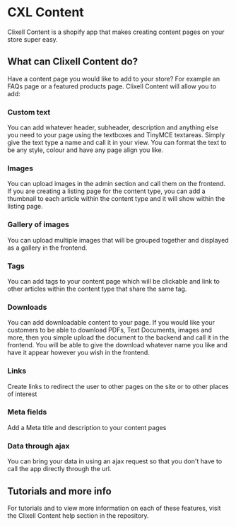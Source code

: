 # CXL Content

Clixell Content is a shopify app that makes creating content pages on your store super easy.

## What can Clixell Content do?

Have a content page you would like to add to your store? For example an FAQs page or a featured products page. Clixell Content will allow you to add:

### Custom text

You can add whatever header, subheader, description and anything else you need to your page using the textboxes and TinyMCE textareas. Simply give the text type a name and call it in your view. You can format the text to be any style, colour and have any page align you like.

### Images 

You can upload images in the admin section and call them on the frontend. If you are creating a listing page for the content type, you can add a thumbnail to each article within the content type and it will show within the listing page.

### Gallery of images

You can upload multiple images that will be grouped together and displayed as a gallery in the frontend.

### Tags

You can add tags to your content page which will be clickable and link to other articles within the content type that share the same tag. 

### Downloads

You can add downloadable content to your page. If you would like your customers to be able to download PDFs, Text Documents, images and more, then you simple upload the document to the backend and call it in the frontend. You will be able to give the download whatever name you like and have it appear however you wish in the frontend.

### Links

Create links to redirect the user to other pages on the site or to other places of interest

### Meta fields

Add a Meta title and description to your content pages

### Data through ajax

You can bring your data in using an ajax request so that you don't have to call the app directly through the url.

## Tutorials and more info

For tutorials and to view more information on each of these features, visit the Clixell Content help section in the repository.
